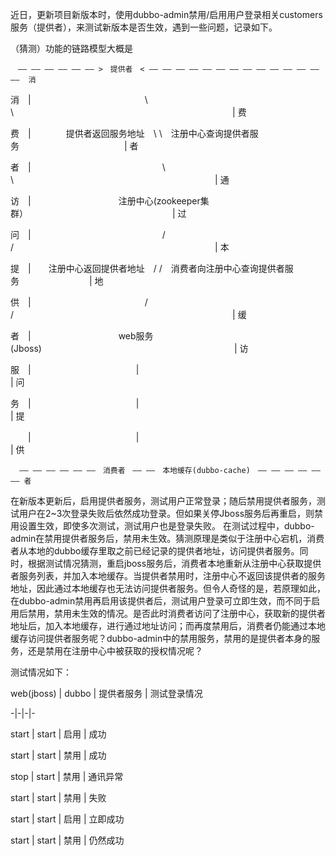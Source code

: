 近日，更新项目新版本时，使用dubbo-admin禁用/启用用户登录相关customers服务（提供者），来测试新版本是否生效，遇到一些问题，记录如下。

（猜测）功能的链路模型大概是

    　—— —— —— —— —— —— >　提供者　< —— —— —— —— —— —— —— —— —— —— —— —— —— ——  消 
     
消　|　　　　　　　　　　　　　\ \　　　　　　　　　　　　　　　　　　　　　　　　　| 费

费　|　　　　提供者返回服务地址　\ \　注册中心查询提供者服务　　　　　　　　　　　　| 者

者　|　　　　　　　　　　　　　　　\ \　　　　　　　　　　　　　　　　　　　　　　　| 通

访　|　　　　　　　　　　注册中心(zookeeper集群）　　　　　　　　　　　　　　　　　| 过

问　|　　　　　　　　　　　　　　　/ /　　　　　　　　　　　　　　　　　　　　　　　| 本

提　|　　注册中心返回提供者地址　/ /　消费者向注册中心查询提供者服务　　　　　　　　| 地

供　|　　　　　　　　　　　　　/ /　　　　　　　　　　　　　　　　　　　　　　　　　| 缓

者　|　　　　　　　　　　web服务(Jboss)　　　　　　　　　　　　　　　　　　　　　　| 访

服　|　　　　　　　　　　　　|　　　　　　　　　　　　　　　　　　　　　　　　　　　| 问

务　|　　　　　　　　　　　　|　　　　　　　　　　　　　　　　　　　　　　　　　　　| 提

　　|　　　　　　　　　　　　|　　　　　　　　　　　　　　　　　　　　　　　　　　　| 供
    
      —— —— —— —— —— ——　消费者　—— ——　本地缓存(dubbo-cache)　—— —— —— —— —— —— 者
     

在新版本更新后，启用提供者服务，测试用户正常登录；随后禁用提供者服务，测试用户在2~3次登录失败后依然成功登录。但如果关停Jboss服务后再重启，则禁用设置生效，即使多次测试，测试用户也是登录失败。
在测试过程中，dubbo-admin在禁用提供者服务后，禁用未生效。猜测原理是类似于注册中心宕机，消费者从本地的dubbo缓存里取之前已经记录的提供者地址，访问提供者服务。同时，根据测试情况猜测，重启jboss服务后，消费者本地重新从注册中心获取提供者服务列表，并加入本地缓存。当提供者禁用时，注册中心不返回该提供者的服务地址，因此通过本地缓存也无法访问提供者服务。但令人奇怪的是，若原理如此，在dubbo-admin禁用再启用该提供者后，测试用户登录可立即生效，而不同于启用后禁用，禁用未生效的情况。是否此时消费者访问了注册中心，获取新的提供者地址后，加入本地缓存，进行通过地址访问；而再度禁用后，消费者仍能通过本地缓存访问提供者服务呢？dubbo-admin中的禁用服务，禁用的是提供者本身的服务，还是禁用在注册中心中被获取的授权情况呢？

测试情况如下：

web(jboss) | dubbo | 提供者服务 | 测试登录情况  

-|-|-|-

start | start | 启用 | 成功

start | start | 禁用 | 成功

stop | start | 禁用 | 通讯异常

start | start | 禁用 | 失败

start | start | 启用 | 立即成功

start | start | 禁用 | 仍然成功

